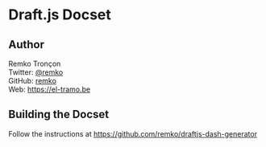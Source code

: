 Draft.js Docset
===================

## Author

Remko Tronçon  
Twitter: [@remko](https://twitter.com/remko)  
GitHub: [remko](https://github.com/remko)  
Web: <https://el-tramo.be>


## Building the Docset

Follow the instructions at <https://github.com/remko/draftjs-dash-generator>

